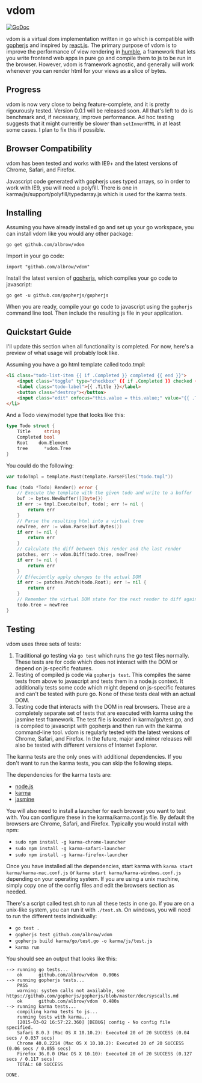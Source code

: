 vdom
====

[![GoDoc](https://godoc.org/github.com/albrow/vdom?status.svg)](https://godoc.org/github.com/albrow/vdom)

vdom is a virtual dom implementation written in go which is compatible with
[gopherjs](http://www.gopherjs.org/) and inspired by
[react.js](http://facebook.github.io/react/). The primary purpose of
vdom is to improve the performance of view rendering in
[humble](https://github.com/soroushjp/humble), a framework that lets you write
frontend web apps in pure go and compile them to js to be run in the browser.
However, vdom is framework agnostic, and generally will work whenever you can
render html for your views as a slice of bytes.


Progress
--------

vdom is now very close to being feature-complete, and it is pretty rigourously tested. Version
0.0.1 will be released soon. All that's left to do is benchmark and, if necessary, improve
performance. Ad hoc testing suggests that it might currently be slower than `setInnerHTML` in
at least some cases. I plan to fix this if possible.


Browser Compatibility
---------------------

vdom has been tested and works with IE9+ and the latest versions of Chrome, Safari, and Firefox.

Javascript code generated with gopherjs uses typed arrays, so in order to work with IE9, you will
need a polyfill. There is one in karma/js/support/polyfill/typedarray.js which is used for the
karma tests.


Installing
----------

Assuming you have already installed go and set up your go workspace, you can install
vdom like you would any other package:

`go get github.com/albrow/vdom`

Import in your go code:

`import "github.com/albrow/vdom"`

Install the latest version of [gopherjs](https://github.com/gopherjs/gopherjs), which
compiles your go code to javascript:

`go get -u github.com/gopherjs/gopherjs`

When you are ready, compile your go code to javascript using the `gopherjs` command line
tool. Then include the resulting js file in your application.


Quickstart Guide
----------------

I'll update this section when all functionality is completed. For now, here's a preview
of what usage will probably look like.

Assuming you have a go html template called todo.tmpl:

```html
<li class="todo-list-item {{ if .Completed }} completed {{ end }}">
	<input class="toggle" type="checkbox" {{ if .Completed }} checked {{ end }}>
	<label class="todo-label">{{ .Title }}</label>
	<button class="destroy"></button>
	<input class="edit" onfocus="this.value = this.value;" value="{{ .Title }}">
</li>
```

And a Todo view/model type that looks like this:

```go
type Todo struct {
	Title     string
	Completed bool
	Root    dom.Element
	tree      *vdom.Tree
}
```

You could do the following:

```go
var todoTmpl = template.Must(template.ParseFiles("todo.tmpl"))

func (todo *Todo) Render() error {
	// Execute the template with the given todo and write to a buffer
	buf := bytes.NewBuffer([]byte{})
	if err := tmpl.Execute(buf, todo); err != nil {
		return err
	}
	// Parse the resulting html into a virtual tree
	newTree, err := vdom.Parse(buf.Bytes())
	if err != nil {
		return err
	}
	// Calculate the diff between this render and the last render
	patches, err := vdom.Diff(todo.tree, newTree)
	if err != nil {
		return err
	}
	// Effeciently apply changes to the actual DOM
	if err := patches.Patch(todo.Root); err != nil {
		return err
	}
	// Remember the virtual DOM state for the next render to diff against
	todo.tree = newTree
}
```

Testing
-------

vdom uses three sets of tests:

1. Traditional go testing via `go test` which runs the go test files normally. These tests
	are for code which does not interact with the DOM or depend on js-specific features.
2. Testing of compiled js code via `gopherjs test`. This compiles the same tests from above
	to javascript and tests them in a node.js context. It additionally tests some code which
	might depend on js-specific features and can't be tested with pure go. None of these tests
	deal with an actual DOM.
3. Testing code that interacts with the DOM in real browsers. These are a completely separate
   set of tests that are executed with karma using the jasmine test framework. The test file is
   located in karma/go/test.go, and is compiled to javascript with gopherjs and then run with 
   the karma command-line tool. vdom is regularly tested with the latest versions of Chrome,
   Safari, and Firefox. In the future, major and minor releases will also be tested with different
   versions of Internet Explorer.

The karma tests are the only ones with additional dependencies. If you don't want to run the karma
tests, you can skip the following steps.

The dependencies for the karma tests are:

- [node.js](http://nodejs.org/)
- [karma](http://karma-runner.github.io/0.12/index.html)
- [jasmine](https://github.com/jasmine/jasmine#installation)

You will also need to install a launcher for each browser you want to test with. You can configure
these in the karma/karma.conf.js file. By default the browsers are Chrome, Safari, and Firefox. Typically
you would install with npm:

- `sudo npm install -g karma-chrome-launcher`
- `sudo npm install -g karma-safari-launcher`
- `sudo npm install -g karma-firefox-launcher`

Once you have installed all the dependencies, start karma with `karma start karma/karma-mac.conf.js` or 
`karma start karma/karma-windows.conf.js` depending on your operating system. If you are using a unix
machine, simply copy one of the config files and edit the browsers section as needed.

There's a script called test.sh to run all these tests in one go. If you are on a unix-like system, you
can run it with `./test.sh`. On windows, you will need to run the different tests individually:

- `go test .`
- `gopherjs test github.com/albrow/vdom`
- `gopherjs build karma/go/test.go -o karma/js/test.js`
- `karma run`

You should see an output that looks like this:

```
--> running go tests...
    ok  	github.com/albrow/vdom	0.006s
--> running gopherjs tests...
    PASS
    warning: system calls not available, see https://github.com/gopherjs/gopherjs/blob/master/doc/syscalls.md
    ok  	github.com/albrow/vdom	0.480s
--> running karma tests...
    compiling karma tests to js...
    running tests with karma...
    [2015-03-02 16:57:22.360] [DEBUG] config - No config file specified.
    Safari 8.0.3 (Mac OS X 10.10.2): Executed 20 of 20 SUCCESS (0.04 secs / 0.037 secs)
    Chrome 40.0.2214 (Mac OS X 10.10.2): Executed 20 of 20 SUCCESS (0.06 secs / 0.055 secs)
    Firefox 36.0.0 (Mac OS X 10.10): Executed 20 of 20 SUCCESS (0.127 secs / 0.117 secs)
    TOTAL: 60 SUCCESS
    
DONE.
```
